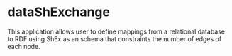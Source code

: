 # dataShExchange
This application allows user to define mappings from a relational database to RDF using ShEx as an schema that constraints the number of edges of each node.
